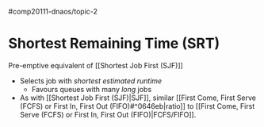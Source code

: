 #comp20111-dnaos/topic-2
# Shortest Remaining Time (SRT)

Pre-emptive equivalent of [[Shortest Job First (SJF)]]

- Selects job with *shortest estimated runtime*
	- Favours queues with many *long* jobs
- As with [[Shortest Job First (SJF)|SJF]], similar [[First Come, First Serve (FCFS) or First In, First Out (FIFO)#^0646eb|ratio]] to [[First Come, First Serve (FCFS) or First In, First Out (FIFO)|FCFS/FIFO]].  
